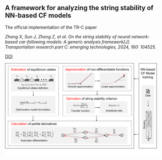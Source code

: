 ## A framework for analyzing the string stability of NN-based CF models
The official implementation of the TR-C paper

*Zhang X, Sun J, Zheng Z, et al. On the string stability of neural network-based car-following models: A generic analysis framework[J]. Transportation research part C: emerging technologies, 2024, 160: 104525.*

[DOI](https://doi.org/10.1016/j.trc.2024.104525)  

![framework](https://github.com/tjzxh/EADC/blob/main/framework.png)
